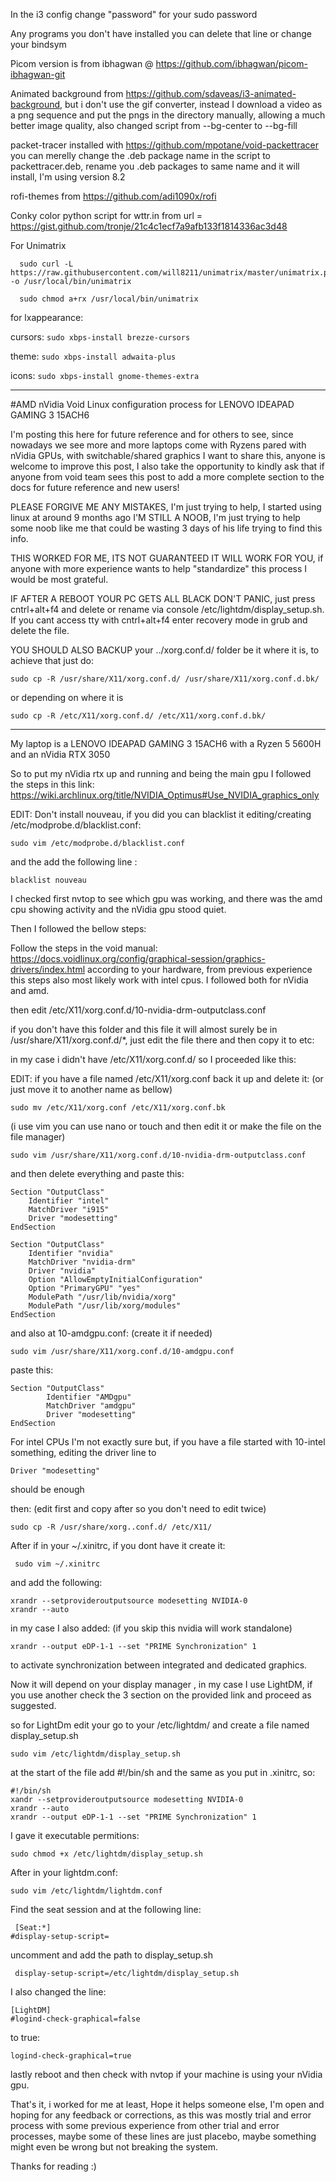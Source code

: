 In the i3 config change "password" for your sudo password


Any programs you don't have installed you can delete that line or change your bindsym


Picom version is from ibhagwan @ https://github.com/ibhagwan/picom-ibhagwan-git


Animated background from https://github.com/sdaveas/i3-animated-background, but i don't use the gif converter, instead I download a video as a png sequence and put the pngs in the directory manually, allowing a much better image quality, also changed script from --bg-center to --bg-fill


packet-tracer installed with https://github.com/mpotane/void-packettracer you can merelly change the .deb package name in the script to packettracer.deb, rename you .deb packages to same name and it will install, I'm using version 8.2


rofi-themes from https://github.com/adi1090x/rofi


Conky color python script for wttr.in from 	url = https://gist.github.com/tronje/21c4c1ecf7a9afb133f1814336ac3d48


For Unimatrix 
```  
  sudo curl -L https://raw.githubusercontent.com/will8211/unimatrix/master/unimatrix.py -o /usr/local/bin/unimatrix
  
  sudo chmod a+rx /usr/local/bin/unimatrix
```
for lxappearance:

  cursors: `sudo xbps-install brezze-cursors`

  theme: `sudo xbps-install adwaita-plus`

  icons: `sudo xbps-install gnome-themes-extra`
  
 -------------------------------------------

#AMD nVidia Void Linux configuration process for LENOVO IDEAPAD GAMING 3 15ACH6

I'm posting this here for future reference and for others to see, since nowadays we see more and more laptops come with Ryzens pared with nVidia GPUs, with switchable/shared graphics I want to share this, anyone is welcome to improve this post, I also take the opportunity to kindly ask that if anyone from void team sees this post to add a more complete section to the docs for future reference and new users!

PLEASE FORGIVE ME ANY MISTAKES, I'm just trying to help, I started using linux at around 9 months ago I'M STILL A NOOB, I'm just trying to help some noob like me that could be wasting 3 days of his life trying to find this info.

THIS WORKED FOR ME, ITS NOT GUARANTEED IT WILL WORK FOR YOU, if anyone with more experience wants to help "standardize" this process I would be most grateful.

IF AFTER A REBOOT YOUR PC GETS ALL BLACK DON'T PANIC, just press cntrl+alt+f4 and delete or rename via console /etc/lightdm/display_setup.sh. If you cant access tty with cntrl+alt+f4 enter recovery mode in grub and delete the file.

YOU SHOULD ALSO BACKUP your ../xorg.conf.d/ folder be it where it is, to achieve that just do:
```
sudo cp -R /usr/share/X11/xorg.conf.d/ /usr/share/X11/xorg.conf.d.bk/
```
or depending on where it is
```
sudo cp -R /etc/X11/xorg.conf.d/ /etc/X11/xorg.conf.d.bk/
```
--------------------------------------------------------------------------------

My laptop is a LENOVO IDEAPAD GAMING 3 15ACH6 with a Ryzen 5 5600H and an nVidia RTX 3050

So to put my nVidia rtx up and running and being the main gpu I followed the steps in this link: https://wiki.archlinux.org/title/NVIDIA_Optimus#Use_NVIDIA_graphics_only

EDIT: Don't install nouveau, if you did you can blacklist it editing/creating /etc/modprobe.d/blacklist.conf:
```
sudo vim /etc/modprobe.d/blacklist.conf
```
and the add the following line :
```
blacklist nouveau
```
I checked first nvtop to see which gpu was working, and there was the amd cpu showing activity and the nVidia gpu stood quiet.

Then I followed the bellow steps:

Follow the steps in the void manual: https://docs.voidlinux.org/config/graphical-session/graphics-drivers/index.html according to your hardware, from previous experience this steps also most likely work with intel cpus. I followed both for nVidia and amd.

then edit /etc/X11/xorg.conf.d/10-nvidia-drm-outputclass.conf

if you don't have this folder and this file it will almost surely be in /usr/share/X11/xorg.conf.d/*, just edit the file there and then copy it to etc:

in my case i didn't have /etc/X11/xorg.conf.d/ so I proceeded like this:

EDIT: if you have a file named /etc/X11/xorg.conf back it up and delete it: (or just move it to another name as bellow)
```
sudo mv /etc/X11/xorg.conf /etc/X11/xorg.conf.bk
```
(i use vim you can use nano or touch and then edit it or make the file on the file manager)
```
sudo vim /usr/share/X11/xorg.conf.d/10-nvidia-drm-outputclass.conf
```
and then delete everything and paste this:
```
Section "OutputClass"
    Identifier "intel"
    MatchDriver "i915"
    Driver "modesetting"
EndSection

Section "OutputClass"
    Identifier "nvidia"
    MatchDriver "nvidia-drm"
    Driver "nvidia"
    Option "AllowEmptyInitialConfiguration"
    Option "PrimaryGPU" "yes"
    ModulePath "/usr/lib/nvidia/xorg"
    ModulePath "/usr/lib/xorg/modules"
EndSection
```
and also at 10-amdgpu.conf: (create it if needed)
```
sudo vim /usr/share/X11/xorg.conf.d/10-amdgpu.conf
```
paste this:
```
Section "OutputClass"
        Identifier "AMDgpu"
        MatchDriver "amdgpu"
        Driver "modesetting"
EndSection
```
For intel CPUs I'm not exactly sure but, if you have a file started with 10-intel something, editing the driver line to 
```
Driver "modesetting"
```
should be enough

then: (edit first and copy after so you don't need to edit twice)
```
sudo cp -R /usr/share/xorg..conf.d/ /etc/X11/
```
After if in your ~/.xinitrc, if you dont have it create it:
```
 sudo vim ~/.xinitrc
```
and add the following:
```
xrandr --setprovideroutputsource modesetting NVIDIA-0 
xrandr --auto
```
in my case I also added: (if you skip this nvidia will work standalone)
```
xrandr --output eDP-1-1 --set "PRIME Synchronization" 1
```
to activate synchronization between integrated and dedicated graphics.

Now it will depend on your display manager , in my case I use LightDM, if you use another check the 3 section on the provided link and proceed as suggested.

so for LightDm edit your go to your /etc/lightdm/ and create a file named display_setup.sh
```
sudo vim /etc/lightdm/display_setup.sh
```
at the start of the file add #!/bin/sh and the same as you put in .xinitrc, so:
```
#!/bin/sh
xandr --setprovideroutputsource modesetting NVIDIA-0
xrandr --auto
xrandr --output eDP-1-1 --set "PRIME Synchronization" 1
```

I gave it executable permitions:
```
sudo chmod +x /etc/lightdm/display_setup.sh
```
After in your lightdm.conf:
```
sudo vim /etc/lightdm/lightdm.conf
```
Find the seat session and at the following line:
```
 [Seat:*] 
#display-setup-script=
```
uncomment and add the path to display_setup.sh
```
 display-setup-script=/etc/lightdm/display_setup.sh
```
I also changed the line:
```
[LightDM]
#logind-check-graphical=false
```
to true:
```
logind-check-graphical=true
```
lastly reboot and then check with nvtop if your machine is using your nVidia gpu.

That's it, i worked for me at least, Hope it helps someone else, I'm open and hoping for any feedback or corrections, as this was mostly trial and error process with some previous experience from other trial and error processes, maybe some of these lines are just placebo, maybe something might even be wrong but not breaking the system.

Thanks for reading :)
